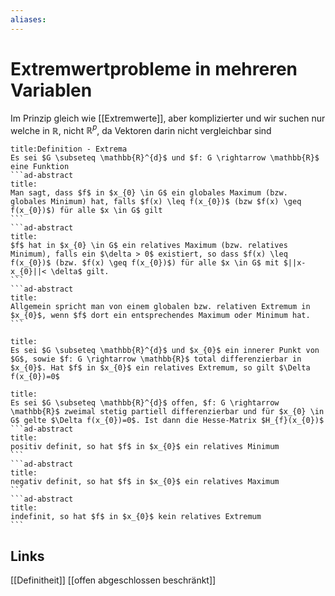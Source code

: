 ```yaml
---
aliases: 
---
```

# Extremwertprobleme in mehreren Variablen 
Im Prinzip gleich wie [[Extremwerte]], aber komplizierter und wir suchen nur welche in $\mathbb{R}$, nicht $\mathbb{R}^{p}$, da Vektoren darin nicht vergleichbar sind
````ad-abstract
title:Definition - Extrema
Es sei $G \subseteq \mathbb{R}^{d}$ und $f: G \rightarrow \mathbb{R}$ eine Funktion
```ad-abstract
title:
Man sagt, dass $f$ in $x_{0} \in G$ ein globales Maximum (bzw. globales Minimum) hat, falls $f(x) \leq f(x_{0})$ (bzw $f(x) \geq f(x_{0})$) für alle $x \in G$ gilt
```
```ad-abstract
title:
$f$ hat in $x_{0} \in G$ ein relatives Maximum (bzw. relatives Minimum), falls ein $\delta > 0$ existiert, so dass $f(x) \leq f(x_{0})$ (bzw. $f(x) \geq f(x_{0})$) für alle $x \in G$ mit $||x-x_{0}||< \delta$ gilt.
```
```ad-abstract
title:
Allgemein spricht man von einem globalen bzw. relativen Extremum in $x_{0}$, wenn $f$ dort ein entsprechendes Maximum oder Minimum hat.
```
````
```ad-abstract
title:
Es sei $G \subseteq \mathbb{R}^{d}$ und $x_{0}$ ein innerer Punkt von $G$, sowie $f: G \rightarrow \mathbb{R}$ total differenzierbar in $x_{0}$. Hat $f$ in $x_{0}$ ein relatives Extremum, so gilt $\Delta f(x_{0})=0$
```
````ad-abstract
title:
Es sei $G \subseteq \mathbb{R}^{d}$ offen, $f: G \rightarrow \mathbb{R}$ zweimal stetig partiell differenzierbar und für $x_{0} \in G$ gelte $\Delta f(x_{0})=0$. Ist dann die Hesse-Matrix $H_{f}(x_{0})$
```ad-abstract
title:
positiv definit, so hat $f$ in $x_{0}$ ein relatives Minimum
```
```ad-abstract
title:
negativ definit, so hat $f$ in $x_{0}$ ein relatives Maximum
```
```ad-abstract
title:
indefinit, so hat $f$ in $x_{0}$ kein relatives Extremum
```
````

## Links
[[Definitheit]]
[[offen abgeschlossen beschränkt]]